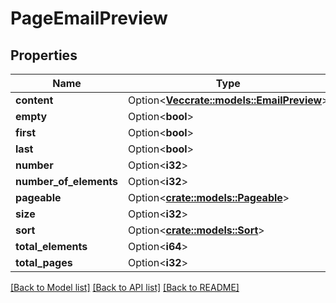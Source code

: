 # PageEmailPreview

## Properties

| Name                   | Type                                                         | Description | Notes      |
| ---------------------- | ------------------------------------------------------------ | ----------- | ---------- |
| **content**            | Option<[**Vec<crate::models::EmailPreview>**](EmailPreview)> |             | [optional] |
| **empty**              | Option<**bool**>                                             |             | [optional] |
| **first**              | Option<**bool**>                                             |             | [optional] |
| **last**               | Option<**bool**>                                             |             | [optional] |
| **number**             | Option<**i32**>                                              |             | [optional] |
| **number_of_elements** | Option<**i32**>                                              |             | [optional] |
| **pageable**           | Option<[**crate::models::Pageable**](Pageable)>              |             | [optional] |
| **size**               | Option<**i32**>                                              |             | [optional] |
| **sort**               | Option<[**crate::models::Sort**](Sort)>                      |             | [optional] |
| **total_elements**     | Option<**i64**>                                              |             | [optional] |
| **total_pages**        | Option<**i32**>                                              |             | [optional] |

[[Back to Model list]](../README#documentation-for-models) [[Back to API list]](../README#documentation-for-api-endpoints) [[Back to README]](../README)

